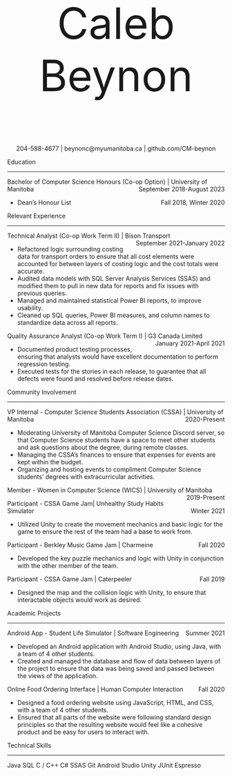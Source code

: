 <p align="center" style="font-size:100">
    Caleb Beynon
</p>
<p align="center">
    204-588-4677 | beynonc@myumanitoba.ca | github.com/CM-beynon
</p>
Education

________________________________________

<p style="text-align:left;">
    Bachelor of Computer Science Honours (Co-op Option) | University of Manitoba
    <span style="float:right;">
        September 2018-August 2023
    </span>
</p>

- <p style="text-align:left;">
    Dean’s Honour List
    <span style="float:right;">
        Fall 2018, Winter 2020
    </span>
</p>

Relevant Experience

________________________________________

<p style="text-align:left;">
    Technical Analyst (Co-op Work Term II) | Bison Transport
    <span style="float:right;">
        September 2021-January 2022
    </span>
</p>

- Refactored logic surrounding costing data for transport orders to ensure that all cost elements were accounted for between layers of costing logic and the cost totals were accurate.
- Audited data models with SQL Server Analysis Services (SSAS) and modified them to pull in new data for reports and fix issues with previous queries.
- Managed and maintained statistical Power BI reports, to improve usability.
- Cleaned up SQL queries, Power BI measures, and column names to standardize data across all reports.

<p style="text-align:left;">
    Quality Assurance Analyst (Co-op Work Term I) | G3 Canada Limited
    <span style="float:right;">
        January 2021-April 2021
    </span>
</p>

- Documented product testing processes, ensuring that analysts would have excellent documentation to perform regression testing.
- Executed tests for the stories in each release, to guarantee that all defects were found and resolved before release dates.


Community Involvement

________________________________________

<p style="text-align:left;">
    VP Internal - Computer Science Students Association (CSSA) | University of Manitoba
    <span style="float:right;">
        2020-Present
    </span>
</p>

- Moderating University of Manitoba Computer Science Discord server, so that Computer Science students have a space to meet other students and ask questions about the degree, during remote classes.
- Managing the CSSA’s finances to ensure that expenses for events are kept within the budget.
- Organizing and hosting events to compliment Computer Science students’ degrees with extracurricular activities.

<p style="text-align:left;">
    Member - Women in Computer Science (WICS) | University of Manitoba
    <span style="float:right;">
        2019-Present
    </span>
</p>

<p style="text-align:left;">
    Participant - CSSA Game Jam| Unhealthy Study Habits Simulator
    <span style="float:right;">
        Winter 2021
    </span>
</p>

- Utilized Unity to create the movement mechanics and basic logic for the game to ensure the rest of the team had a base to work from.

<p style="text-align:left;">
    Participant - Berkley Music Game Jam | Charmeine
    <span style="float:right;">
        Fall 2020
    </span>
</p>

- Developed the key puzzle mechanics and logic with Unity in conjunction with the other member of the team.

<p style="text-align:left;">
    Participant - CSSA Game Jam | Caterpeeler
    <span style="float:right;">
        Fall 2019
    </span>
</p>

- Designed the map and the collision logic with Unity, to ensure that interactable objects would work as desired.

Academic Projects

________________________________________

<p style="text-align:left;">
    Android App - Student Life Simulator | Software Engineering
    <span style="float:right;">
        Summer 2021
    </span>
</p>

- Developed an Android application with Android Studio, using Java, with a team of 4 other students.
- Created and managed the database and flow of data between layers of the project to ensure that data was being saved and passed between the views of the application.

<p style="text-align:left;">
    Online Food Ordering Interface | Human Computer Interaction
    <span style="float:right;">
        Fall 2020
    </span>
</p>

- Designed a food ordering website using JavaScript, HTML, and CSS, with a team of 4 other students.
- Ensured that all parts of the website were following standard design principles so that the resulting website would feel like a cohesive product and be easy for users to interact with.

Technical Skills

________________________________________

Java	SQL	C / C++	C#	SSAS	Git	Android	Studio	Unity	JUnit	Espresso
